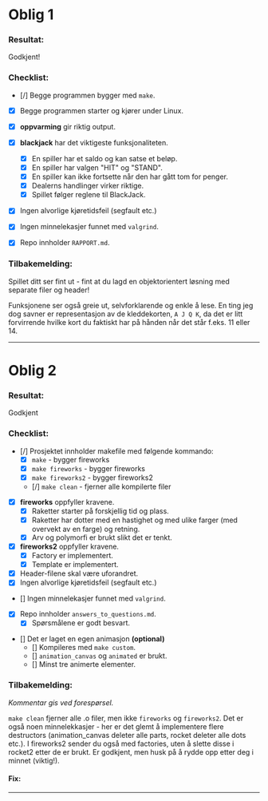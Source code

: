 # Oblig 1

### Resultat: 
Godkjent!


### Checklist:
* [/] Begge programmen bygger med `make`.
* [x] Begge programmen starter og kjører under Linux.
* [x] **oppvarming** gir riktig output.
* [x] **blackjack** har det viktigeste funksjonaliteten.
	* [x] En spiller har et saldo og kan satse et beløp.
	* [x] En spiller har valgen "HIT" og "STAND".
	* [x] En spiller kan ikke fortsette når den har gått tom for penger.
	* [x] Dealerns handlinger virker riktige.
	* [x] Spillet følger reglene til BlackJack.
* [x] Ingen alvorlige kjøretidsfeil (segfault etc.)
* [x] Ingen minnelekasjer funnet med `valgrind`.
* [x] Repo innholder `RAPPORT.md`.



### Tilbakemelding:

Spillet ditt ser fint ut - fint at du lagd en objektorientert løsning med separate filer og header!

Funksjonene ser også greie ut, selvforklarende og enkle å lese. En ting jeg dog savner er representasjon av de kleddekorten, `A J Q K`, da det er litt forvirrende hvilke kort du faktiskt har på hånden når det står f.eks. 11 eller 14.


---

# Oblig 2

### Resultat: 
Godkjent


### Checklist:
* [/] Prosjektet innholder makefile med følgende kommando:
	* [x] `make` - bygger fireworks
	* [x] `make fireworks` - bygger fireworks
	* [x] `make fireworks2` - bygger fireworks2
	* [/] `make clean` - fjerner alle kompilerte filer
	
* [x] **fireworks** oppfyller kravene.
	* [x] Raketter starter på forskjellig tid og plass.
	* [x] Raketter har dotter med en hastighet og med ulike farger (med overvekt av en farge) og retning.
	* [x] Arv og polymorfi er brukt slikt det er tenkt.
	
* [x] **fireworks2** oppfyller kravene.
	* [x] Factory er implementert.
	* [x] Template er implementert.

* [x] Header-filene skal være uforandret.
* [x] Ingen alvorlige kjøretidsfeil (segfault etc.)
* [] Ingen minnelekasjer funnet med `valgrind`.
* [x] Repo innholder `answers_to_questions.md`.
	* [x] Spørsmålene er godt besvart.

* [] Det er laget en egen animasjon **(optional)**
	* [] Kompileres med `make custom`.
	* [] `animation_canvas` og `animated` er brukt.
	* [] Minst tre animerte elementer.


### Tilbakemelding:
*Kommentar gis ved forespørsel.*

`make clean` fjerner alle .o filer, men ikke `fireworks` og `fireworks2`. Det er også noen minnelekkasjer - her er det glemt å implementere flere destructors (animation_canvas deleter alle parts, rocket deleter alle dots etc.). I fireworks2 sender du også med factories, uten å slette disse i rocket2 etter de er brukt. Er godkjent, men husk på å rydde opp etter deg i minnet (viktig!).

#### Fix:

---
